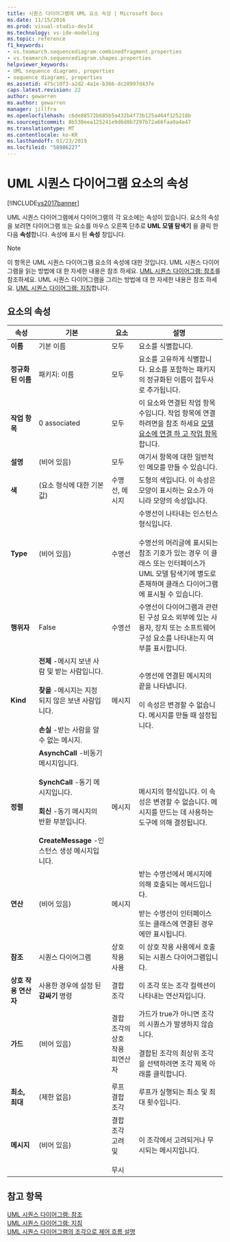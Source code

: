 ```yaml
---
title: 시퀀스 다이어그램에 UML 요소 속성 | Microsoft Docs
ms.date: 11/15/2016
ms.prod: visual-studio-dev14
ms.technology: vs-ide-modeling
ms.topic: reference
f1_keywords:
- vs.teamarch.sequencediagram.combinedfragment.properties
- vs.teamarch.sequencediagram.shapes.properties
helpviewer_keywords:
- UML sequence diagrams, properties
- sequence diagrams, properties
ms.assetid: 475c10f3-a2d2-4a1e-b366-dc28997d437e
caps.latest.revision: 22
author: gewarren
ms.author: gewarren
manager: jillfra
ms.openlocfilehash: c6de88572b685b5a432b4f73b125a464f125218b
ms.sourcegitcommit: 8b538eea125241e9d6d8b7297b72a66faa9a4a47
ms.translationtype: MT
ms.contentlocale: ko-KR
ms.lasthandoff: 01/23/2019
ms.locfileid: "58986227"
---
```

# <a name="properties-of-elements-on-uml-sequence-diagrams"></a>UML 시퀀스 다이어그램 요소의 속성
[!INCLUDE[vs2017banner](../includes/vs2017banner.md)]

UML 시퀀스 다이어그램에서 다이어그램의 각 요소에는 속성이 있습니다. 요소의 속성을 보려면 다이어그램 또는 요소를 마우스 오른쪽 단추로 **UML 모델 탐색기** 을 클릭 한 다음 **속성**합니다. 속성에 표시 된 **속성** 창입니다.  
  
> [!NOTE]
>  이 항목은 UML 시퀀스 다이어그램 요소의 속성에 대한 것입니다. UML 시퀀스 다이어그램을 읽는 방법에 대 한 자세한 내용은 참조 하세요. [UML 시퀀스 다이어그램: 참조](../modeling/uml-sequence-diagrams-reference.md)를 참조하세요. UML 시퀀스 다이어그램을 그리는 방법에 대 한 자세한 내용은 참조 하세요. [UML 시퀀스 다이어그램: 지침](../modeling/uml-sequence-diagrams-guidelines.md)합니다.  
  
## <a name="properties-of-elements"></a>요소의 속성  
  
|속성|기본|요소|설명|  
|--------------|-------------|-------------|-----------------|  
|**이름**|기본 이름|모두|요소를 식별합니다.|  
|**정규화 된 이름**|패키지: 이름|모두|요소를 고유하게 식별합니다. 요소를 포함하는 패키지의 정규화된 이름이 접두사로 추가됩니다.|  
|**작업 항목**|0 associated|모두|이 요소와 연결된 작업 항목 수입니다. 작업 항목에 연결 하려면을 참조 하세요 [모델 요소에 연결 하 고 작업 항목](../modeling/link-model-elements-and-work-items.md)합니다.|  
|**설명**|(비어 있음)|모두|여기서 항목에 대한 일반적인 메모를 만들 수 있습니다.|  
|**색**|(요소 형식에 대한 기본값)|수명선, 메시지|도형의 색입니다. 이 속성은 모양이 표시하는 요소가 아니라 모양의 속성입니다.|  
|**Type**|(비어 있음)|수명선|수명선이 나타내는 인스턴스 형식입니다.<br /><br /> 수명선의 머리글에 표시되는 참조 기호가 있는 경우 이 클래스 또는 인터페이스가 UML 모델 탐색기에 별도로 존재하며 클래스 다이어그램에 표시될 수 있습니다.|  
|**행위자**|False|수명선|수명선이 다이어그램과 관련된 구성 요소 외부에 있는 사용자, 장치 또는 소프트웨어 구성 요소를 나타내는지 여부를 표시합니다.|  
|**Kind**|**전체** -메시지 보낸 사람 및 받는 사람입니다.<br /><br /> **찾을** -메시지는 지정 되지 않은 보낸 사람입니다.<br /><br /> **손실** -받는 사람을 알 수 없는 메시지.|메시지|수명선에 연결된 메시지의 끝을 나타냅니다.<br /><br /> 이 속성은 변경할 수 없습니다. 메시지를 만들 때 설정됩니다.|  
|**정렬**|**AsynchCall** -비동기 메시지입니다.<br /><br /> **SynchCall** -동기 메시지입니다.<br /><br /> **회신** -동기 메시지의 반환 부분입니다.<br /><br /> **CreateMessage** -인스턴스 생성 메시지입니다.|메시지|메시지의 형식입니다. 이 속성은 변경할 수 없습니다. 메시지를 만드는 데 사용하는 도구에 의해 결정됩니다.|  
|**연산**|(비어 있음)|메시지|받는 수명선에서 메시지에 의해 호출되는 메서드입니다.<br /><br /> 받는 수명선이 인터페이스 또는 클래스에 연결된 경우에만 표시됩니다.|  
|**참조**|시퀀스 다이어그램|상호 작용 사용|이 상호 작용 사용에서 호출되는 시퀀스 다이어그램입니다.|  
|**상호 작용 연산자**|사용한 경우에 설정 된 **감싸기** 명령|결합 조각|이 조각 또는 조각 컬렉션이 나타내는 연산자입니다.|  
|**가드**|(비어 있음)|결합 조각의 상호 작용 피연산자|가드가 true가 아니면 조각의 시퀀스가 발생하지 않습니다.<br /><br /> 결합된 조각의 최상위 조각을 선택하려면 조각 제목 아래를 클릭합니다.|  
|**최소, 최대**|(제한 없음)|루프 결합 조각|루프가 실행되는 최소 및 최대 횟수입니다.|  
|**메시지**|(비어 있음)|결합 조각 고려 및<br /><br /> 무시|이 조각에서 고려되거나 무시되는 메시지입니다.|  
  
## <a name="see-also"></a>참고 항목  
 [UML 시퀀스 다이어그램: 참조](../modeling/uml-sequence-diagrams-reference.md)   
 [UML 시퀀스 다이어그램: 지침](../modeling/uml-sequence-diagrams-guidelines.md)   
 [UML 시퀀스 다이어그램의 조각으로 제어 흐름 설명](../modeling/describe-control-flow-with-fragments-on-uml-sequence-diagrams.md)
